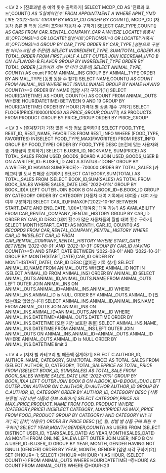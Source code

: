 < LV 2 >
[진료과별 총 예약 횟수 출력하기]
SELECT MCDP_CD AS '진료과 코드',COUNT(*) AS '5월예약건수' FROM APPOINTMENT A WHERE APNT_YMD LIKE '2022-05%' GROUP BY MCDP_CD ORDER BY COUNT(*), MCDP_CD
[자동차 종류 별 특정 옵션이 포함된 자동차 수 구하기]
SELECT CAR_TYPE,COUNT(*) AS CARS FROM CAR_RENTAL_COMPANY_CAR A WHERE LOCATE('통풍시트',OPTIONS)!=0 OR LOCATE('열선시트',OPTIONS)!=0 OR LOCATE('가죽시트',OPTIONS)!=0 GROUP BY CAR_TYPE ORDER BY CAR_TYPE
[성분으로 구분한 아이스크림 총 주문량]
SELECT INGREDIENT_TYPE, SUM(TOTAL_ORDER) AS TOTAL_ORDER FROM FIRST_HALF A LEFT OUTER JOIN ICECREAM_INFO B ON A.FLAVOR=B.FLAVOR GROUP BY INGREDIENT_TYPE ORDER BY TOTAL_ORDER
[고양이와 개는 몇 마리 있을까]
SELECT ANIMAL_TYPE, COUNT(*) AS count FROM ANIMAL_INS GROUP BY ANIMAL_TYPE ORDER BY ANIMAL_TYPE
[동명 동물 수 찾기]
SELECT NAME,COUNT(*) AS COUNT FROM ANIMAL_INS WHERE NOT ISNULL(NAME) GROUP BY NAME HAVING COUNT(*)>=2 ORDER BY NAME
[입양 시각 구하기(1)]
SELECT HOUR(DATETIME) AS HOUR, COUNT(*) AS COUNT FROM ANIMAL_OUTS WHERE HOUR(DATETIME) BETWEEN 9 AND 19 GROUP BY HOUR(DATETIME) ORDER BY HOUR
[가격대 별 상품 개수 구하기]
SELECT FLOOR(PRICE/10000)*10000 AS PRICE_GROUP,COUNT(*) AS PRODUCTS FROM PRODUCT GROUP BY PRICE_GROUP ORDER BY PRICE_GROUP

< LV 3 >
[즐겨찾기가 가장 많은 식당 정보 출력하기]
SELECT FOOD_TYPE, REST_ID, REST_NAME, FAVORITES FROM REST_INFO WHERE (FOOD_TYPE, FAVORITES) IN(SELECT FOOD_TYPE,MAX(FAVORITES) FROM REST_INFO GROUP BY FOOD_TYPE) ORDER BY FOOD_TYPE DESC
[조건에 맞는 사용자와 총 거래금액 조회하기]
SELECT B.USER_ID, NICKNAME, SUM(PRICE) AS TOTAL_SALES FROM USED_GOODS_BOARD A JOIN USED_GOODS_USER B ON A.WRITER_ID=B.USER_ID AND A.STATUS='DONE' GROUP BY A.WRITER_ID HAVING SUM(PRICE)>=700000 ORDER BY TOTAL_SALES
[카테고리 별 도서 판매량 집계하기]
SELECT CATEGORY,SUM(TOTAL) AS TOTAL_SALES FROM (SELECT BOOK_ID,SUM(SALES) AS TOTAL FROM BOOK_SALES WHERE SALES_DATE LIKE '2022-01%' GROUP BY BOOK_ID)A LEFT OUTER JOIN BOOK B ON A.BOOK_ID=B.BOOK_ID GROUP BY CATEGORY ORDER BY CATEGORY
[자동차 대여 기록에서 대여중 / 대여 가능 여부 구분하기]
SELECT CAR_ID,IF(MAX(IF('2022-10-16' BETWEEN START_DATE AND END_DATE, 1,0))=1,'대여중','대여 가능') AS AVAILABILITY FROM CAR_RENTAL_COMPANY_RENTAL_HISTORY GROUP BY CAR_ID ORDER BY CAR_ID DESC
[대여 횟수가 많은 자동차들의 월별 대여 횟수 구하기]
SELECT MONTH(START_DATE) AS MONTH, CAR_ID, COUNT(*) AS RECORDS FROM CAR_RENTAL_COMPANY_RENTAL_HISTORY WHERE CAR_ID IN(SELECT CAR_ID FROM CAR_RENTAL_COMPANY_RENTAL_HISTORY WHERE START_DATE BETWEEN '2022-08-01' AND '2022-10-31' GROUP BY CAR_ID HAVING COUNT(*)>=5) AND START_DATE BETWEEN '2022-08-01' AND '2022-10-31' GROUP BY MONTH(START_DATE),CAR_ID ORDER BY MONTH(START_DATE), CAR_ID DESC
[없어진 기록 찾기]
SELECT ANIMAL_ID,NAME FROM ANIMAL_OUTS WHERE ANIMAL_ID NOT IN (SELECT ANIMAL_ID FROM ANIMAL_INS) ORDER BY ANIMAL_ID
SELECT ANIMAL_OUTS.ANIMAL_ID,ANIMAL_OUTS.NAME FROM ANIMAL_OUTS LEFT OUTER JOIN ANIMAL_INS ON ANIMAL_OUTS.ANIMAL_ID=ANIMAL_INS.ANIMAL_ID WHERE ANIMAL_INS.ANIMAL_ID is NULL ORDER BY ANIMAL_OUTS.ANIMAL_ID
[있었는데요 없었습니다]
SELECT ANIMAL_INS.ANIMAL_ID,ANIMAL_INS.NAME FROM ANIMAL_OUTS JOIN ANIMAL_INS ON ANIMAL_INS.ANIMAL_ID=ANIMAL_OUTS.ANIMAL_ID WHERE ANIMAL_INS.DATETIME>ANIMAL_OUTS.DATETIME ORDER BY ANIMAL_INS.DATETIME
[오랜 기간 보호한 동물]
SELECT ANIMAL_INS.NAME, ANIMAL_INS.DATETIME FROM ANIMAL_INS LEFT OUTER JOIN ANIMAL_OUTS ON ANIMAL_INS.ANIMAL_ID=ANIMAL_OUTS.ANIMAL_ID WHERE ANIMAL_OUTS.ANIMAL_ID is NULL ORDER BY ANIMAL_INS.DATETIME limit 3

< LV 4 >
[저자 별 카테고리 별 매출액 집계하기]
SELECT C.AUTHOR_ID, AUTHOR_NAME, CATEGORY, SUM(TOTAL_PRICE) AS TOTAL_SALES FROM (SELECT AUTHOR_ID, CATEGORY, TOTAL_SALE*PRICE AS TOTAL_PRICE FROM ((SELECT BOOK_ID, SUM(SALES) AS TOTAL_SALE FROM BOOK_SALES WHERE SALES_DATE LIKE '2022-01%' GROUP BY BOOK_ID)A LEFT OUTER JOIN BOOK B ON A.BOOK_ID=B.BOOK_ID))C LEFT OUTER JOIN AUTHOR ON C.AUTHOR_ID=AUTHOR.AUTHOR_ID GROUP BY C.AUTHOR_ID, CATEGORY ORDER BY AUTHOR_ID, CATEGORY DESC
[식품분류별 가장 비싼 식품의 정보 조회하기]
SELECT CATEGORY,PRICE AS MAX_PRICE,PRODUCT_NAME FROM FOOD_PRODUCT WHERE (CATEGORY,PRICE) IN(SELECT CATEGORY, MAX(PRICE) AS MAX_PRICE FROM FOOD_PRODUCT GROUP BY CATEGORY) AND CATEGORY IN('과자','국','김치','식용유') ORDER BY PRICE DESC
[년, 월, 성별 별 상품 구매 회원 수 구하기]
SELECT YEAR,MONTH,GENDER,COUNT(*) AS USERS FROM (SELECT DISTINCT USER_ID, YEAR(SALES_DATE) AS YEAR,MONTH(SALES_DATE) AS MONTH FROM ONLINE_SALE)A LEFT OUTER JOIN USER_INFO B ON A.USER_ID=B.USER_ID GROUP BY YEAR, MONTH, GENDER HAVING NOT ISNULL(GENDER) ORDER BY YEAR, MONTH, GENDER
[입양 시각 구하기(2)]
SET @HOUR=-1;
SELECT (@HOUR:=@HOUR+1) AS HOUR, (SELECT COUNT(*) FROM ANIMAL_OUTS WHERE HOUR(DATETIME)=@HOUR) AS COUNT FROM ANIMAL_OUTS WHERE @HOUR<23